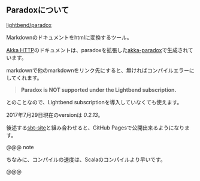## Paradoxについて

[lightbend/paradox](https://github.com/lightbend/paradox)

Markdownのドキュメントをhtmlに変換するツール。

[Akka HTTP]のドキュメントは、paradoxを拡張した[akka-paradox]で生成されています。

markdownで他のmarkdownをリンク先にすると、無ければコンパイルエラーにしてくれます。

> **Paradox is NOT supported under the Lightbend subscription.** 

とのことなので、Lightbend subscriptionを導入していなくても使えます。

2017年7月29日現在のversionは *0.2.13*。

後述する[sbt-site]と組み合わせると、GitHub Pagesで公開出来るようになります。


@@@ note

ちなみに、コンパイルの速度は、Scalaのコンパイルより早いです。

@@@

[sbt-site]: http://github.com/sbt/sbt-site
[akka-paradox]: https://github.com/akka/akka-paradox
[Akka HTTP]: http://doc.akka.io/docs/akka-http/10.0.9/scala/http/index.html
